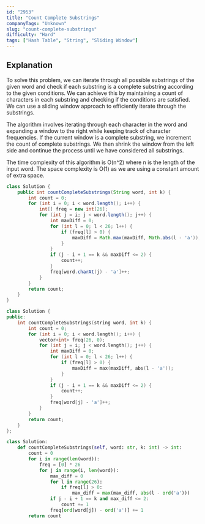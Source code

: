 ```yaml
---
id: "2953"
title: "Count Complete Substrings"
companyTags: "Unknown"
slug: "count-complete-substrings"
difficulty: "Hard"
tags: ["Hash Table", "String", "Sliding Window"]
---
```


## Explanation
To solve this problem, we can iterate through all possible substrings of the given word and check if each substring is a complete substring according to the given conditions. We can achieve this by maintaining a count of characters in each substring and checking if the conditions are satisfied. We can use a sliding window approach to efficiently iterate through the substrings. 

The algorithm involves iterating through each character in the word and expanding a window to the right while keeping track of character frequencies. If the current window is a complete substring, we increment the count of complete substrings. We then shrink the window from the left side and continue the process until we have considered all substrings.

The time complexity of this algorithm is O(n^2) where n is the length of the input word. The space complexity is O(1) as we are using a constant amount of extra space.
```java
class Solution {
    public int countCompleteSubstrings(String word, int k) {
        int count = 0;
        for (int i = 0; i < word.length(); i++) {
            int[] freq = new int[26];
            for (int j = i; j < word.length(); j++) {
                int maxDiff = 0;
                for (int l = 0; l < 26; l++) {
                    if (freq[l] > 0) {
                        maxDiff = Math.max(maxDiff, Math.abs(l - 'a'));
                    }
                }
                if (j - i + 1 == k && maxDiff <= 2) {
                    count++;
                }
                freq[word.charAt(j) - 'a']++;
            }
        }
        return count;
    }
}
```

```cpp
class Solution {
public:
    int countCompleteSubstrings(string word, int k) {
        int count = 0;
        for (int i = 0; i < word.length(); i++) {
            vector<int> freq(26, 0);
            for (int j = i; j < word.length(); j++) {
                int maxDiff = 0;
                for (int l = 0; l < 26; l++) {
                    if (freq[l] > 0) {
                        maxDiff = max(maxDiff, abs(l - 'a'));
                    }
                }
                if (j - i + 1 == k && maxDiff <= 2) {
                    count++;
                }
                freq[word[j] - 'a']++;
            }
        }
        return count;
    }
};
```

```python
class Solution:
    def countCompleteSubstrings(self, word: str, k: int) -> int:
        count = 0
        for i in range(len(word)):
            freq = [0] * 26
            for j in range(i, len(word)):
                max_diff = 0
                for l in range(26):
                    if freq[l] > 0:
                        max_diff = max(max_diff, abs(l - ord('a')))
                if j - i + 1 == k and max_diff <= 2:
                    count += 1
                freq[ord(word[j]) - ord('a')] += 1
        return count
```